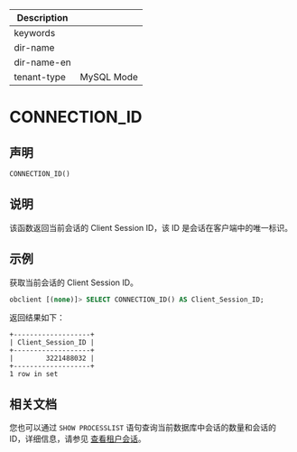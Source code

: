 | Description   |                 |
|---------------|-----------------|
| keywords      |                 |
| dir-name      |                 |
| dir-name-en   |                 |
| tenant-type   | MySQL Mode      |

# CONNECTION_ID

## 声明

```sql
CONNECTION_ID()
```

## 说明

该函数返回当前会话的 Client Session ID，该 ID 是会话在客户端中的唯一标识。

## 示例

获取当前会话的 Client Session ID。

```sql
obclient [(none)]> SELECT CONNECTION_ID() AS Client_Session_ID;
```

返回结果如下：

```shell
+-------------------+
| Client_Session_ID |
+-------------------+
|        3221488032 |
+-------------------+
1 row in set
```

## 相关文档

您也可以通过 `SHOW PROCESSLIST` 语句查询当前数据库中会话的数量和会话的 ID，详细信息，请参见 [查看租户会话](../../../../../1200.database-proxy/1500.view-tenant-sessions.md)。
